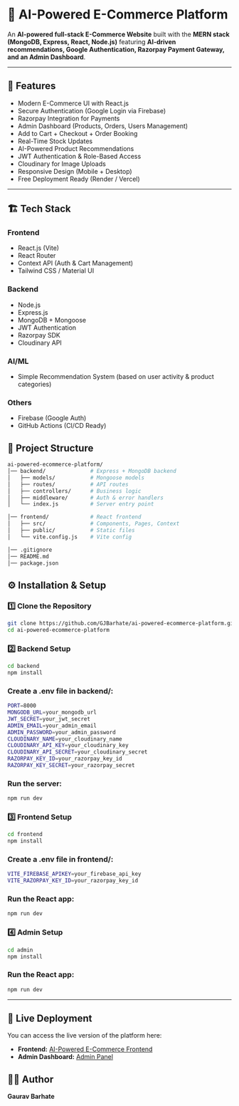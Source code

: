 # 🛒 AI-Powered E-Commerce Platform

An **AI-powered full-stack E-Commerce Website** built with the **MERN stack (MongoDB, Express, React, Node.js)** featuring **AI-driven recommendations, Google Authentication, Razorpay Payment Gateway, and an Admin Dashboard**.  
 

---

## 🚀 Features

- Modern E-Commerce UI with React.js  
- Secure Authentication (Google Login via Firebase)  
- Razorpay Integration for Payments  
- Admin Dashboard (Products, Orders, Users Management)  
- Add to Cart + Checkout + Order Booking  
- Real-Time Stock Updates  
- AI-Powered Product Recommendations  
- JWT Authentication & Role-Based Access  
- Cloudinary for Image Uploads  
- Responsive Design (Mobile + Desktop)  
- Free Deployment Ready (Render / Vercel)  

---

## 🏗️ Tech Stack

### Frontend
- React.js (Vite)
- React Router
- Context API (Auth & Cart Management)
- Tailwind CSS / Material UI

### Backend
- Node.js
- Express.js
- MongoDB + Mongoose
- JWT Authentication
- Razorpay SDK
- Cloudinary API

### AI/ML
- Simple Recommendation System (based on user activity & product categories)

### Others
- Firebase (Google Auth)
- GitHub Actions (CI/CD Ready)

## 📂 Project Structure

```bash
ai-powered-ecommerce-platform/
│── backend/              # Express + MongoDB backend
│   ├── models/           # Mongoose models
│   ├── routes/           # API routes
│   ├── controllers/      # Business logic
│   ├── middleware/       # Auth & error handlers
│   └── index.js          # Server entry point

│── frontend/             # React frontend
│   ├── src/              # Components, Pages, Context
│   ├── public/           # Static files
│   └── vite.config.js    # Vite config

│── .gitignore
│── README.md
│── package.json
```

## ⚙️ Installation & Setup

### 1️⃣ Clone the Repository
```bash
git clone https://github.com/GJBarhate/ai-powered-ecommerce-platform.git
cd ai-powered-ecommerce-platform
```

### 2️⃣ Backend Setup
```bash
cd backend
npm install
```

### Create a .env file in backend/:
```bash
PORT=8000
MONGODB_URL=your_mongodb_url
JWT_SECRET=your_jwt_secret
ADMIN_EMAIL=your_admin_email
ADMIN_PASSWORD=your_admin_password
CLOUDINARY_NAME=your_cloudinary_name
CLOUDINARY_API_KEY=your_cloudinary_key
CLOUDINARY_API_SECRET=your_cloudinary_secret
RAZORPAY_KEY_ID=your_razorpay_key_id
RAZORPAY_KEY_SECRET=your_razorpay_secret
```

### Run the server:
```bash
npm run dev
```

### 3️⃣ Frontend Setup
```bash
cd frontend
npm install
```


### Create a .env file in frontend/:
```bash
VITE_FIREBASE_APIKEY=your_firebase_api_key
VITE_RAZORPAY_KEY_ID=your_razorpay_key_id
```


### Run the React app:
```bash
npm run dev
```

### 4️⃣ Admin Setup

```bash
cd admin
npm install
```
### Run the React app:
```bash
npm run dev
```

---

## 🚀 Live Deployment

You can access the live version of the platform here:

- **Frontend:** [AI-Powered E-Commerce Frontend](https://ai-powered-ecommerce-platform-frontendone.onrender.com)  
- **Admin Dashboard:** [Admin Panel](https://ai-powered-ecommerce-platform-admin.onrender.com)  


## 👨‍💻 Author

**Gaurav Barhate**
